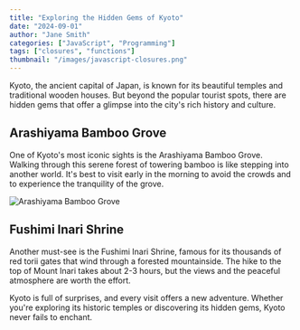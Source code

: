 ```yaml
---
title: "Exploring the Hidden Gems of Kyoto"
date: "2024-09-01"
author: "Jane Smith"
categories: ["JavaScript", "Programming"]
tags: ["closures", "functions"]
thumbnail: "/images/javascript-closures.png"
---
```


Kyoto, the ancient capital of Japan, is known for its beautiful temples and traditional wooden houses. But beyond the popular tourist spots, there are hidden gems that offer a glimpse into the city's rich history and culture.

## Arashiyama Bamboo Grove

One of Kyoto's most iconic sights is the Arashiyama Bamboo Grove. Walking through this serene forest of towering bamboo is like stepping into another world. It's best to visit early in the morning to avoid the crowds and to experience the tranquility of the grove.

![Arashiyama Bamboo Grove](https://example.com/images/arashiyama.jpg)

## Fushimi Inari Shrine

Another must-see is the Fushimi Inari Shrine, famous for its thousands of red torii gates that wind through a forested mountainside. The hike to the top of Mount Inari takes about 2-3 hours, but the views and the peaceful atmosphere are worth the effort.

Kyoto is full of surprises, and every visit offers a new adventure. Whether you're exploring its historic temples or discovering its hidden gems, Kyoto never fails to enchant.
